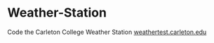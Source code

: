 # Weather-Station

Code the Carleton College Weather Station
<a href="http://weathertest.carleton.edu/index.php"> weathertest.carleton.edu </a>
